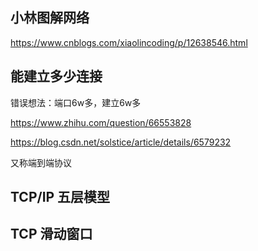 ## 小林图解网络

https://www.cnblogs.com/xiaolincoding/p/12638546.html

## 能建立多少连接

错误想法：端口6w多，建立6w多

https://www.zhihu.com/question/66553828

https://blog.csdn.net/solstice/article/details/6579232

又称端到端协议

## TCP/IP 五层模型

## TCP 滑动窗口


